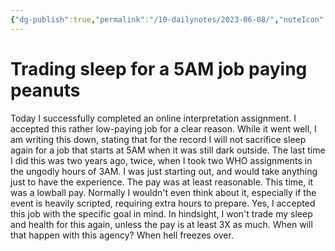 ```yaml
---
{"dg-publish":true,"permalink":"/10-dailynotes/2023-06-08/","noteIcon":"2"}
---
```


# Trading sleep for a 5AM job paying peanuts
Today I successfully completed an online interpretation assignment. I accepted this rather low-paying job for a clear reason. While it went well, I am writing this down, stating that for the record I will not sacrifice sleep again for a job that starts at 5AM when it was still dark outside. The last time I did this was two years ago, twice, when I took two WHO assignments in the ungodly hours of 3AM. I was just starting out, and would take anything just to have the experience. The pay was at least reasonable. This time, it was a lowball pay. Normally I wouldn't even think about it, especially if the event is heavily scripted, requiring extra hours to prepare. Yes, I accepted this job with the specific goal in mind. In hindsight, I won't trade my sleep and health for this again, unless the pay is at least 3X as much. When will that happen with this agency? When hell freezes over.